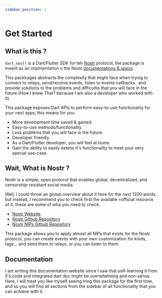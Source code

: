 ```yaml
---
sidebar_position: 1
---
```



# Get Started

## What is this ?

`dart_nostr` is a Dart/Flutter SDK for teh [Nostr](https://nostr.com/) protocol, the package is meant as an implmentation o the Nostr [documentations & specs](https://github.com/nostr-protocol/nips/blob/master/01.md).

This packkages abstracts the complexity that might face when trying to connect to relays, send/receive events, listen to events callbacks.. and provide solutions to the problems and difficultis that you will face in the future (How I knew That? because I am also a developer who worked with it).

This package exposes Dart APIs to perform easy-to-use functionality for your next apps, this means for you:

- More development time saved & gained.
- Easy-to-use methods/functionality.
- Less problems that you will face in the future.
- Developer friendly.
- As a Dart/Flutter developer, you will feel at home.
- Gain the ability to easily extens it's functionality to meet your very special use-case.


## Wait, What is Nostr ?

Nostr is a simple, open protocol that enables global, decentralized, and censorship-resistant social media.

Well, I could throw an global overview about it here for the next 1200 words. but instead, I recommend you to check first the availabe =official resource of it, these are some of wha you need to check:

- [Nostr Website](https://nostr.com/)
- [Nostr Github Repository](https://github.com/nostr-protocol/nostr)
- [Nostr NIPs Github Repository](https://github.com/nostr-protocol/nips)

This package allows you to apply almost all NIPs that exists for the Nostr protocol, you can create events with your own customization for kinds, tags... and send them to relays, or you can listen to them.

## Documentation

I am writing this documentation website since I saw that self-learning it from it's code and integrated dart doc might be overwhelming and non-sense. Here, I will treat you like myself seeing tring this package for the first time, and so you will find all sections from the sidebar of all functionality that you can achieve with it.
